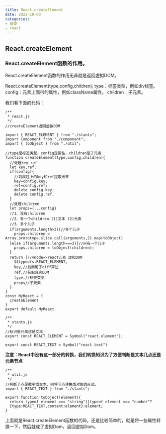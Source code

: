 ```yaml
---
title: React.createElement
date: 2022-10-03
categories: 
- 框架
- react
---
```


## React.createElement

### React.createElement函数的作用。
React.createElement函数的作用无非就是返回虚拟DOM。

React.createElement(type,config,children);
type：标签类型，例如div标签。
config：元素上面带的属性，例如className属性。
children：子元素。

我们看下面的代码：
```tsx
/**
 * react.js
 */
//createElement返回虚拟DOM

import { REACT_ELEMENT } from "./stants";
import Component from "./component";
import { toObject } from "./util";

//type是标签类型，config是属性，children是子元素
function createElement(type,config,children){
  //处理key ref
  let key,ref;
  if(config){
    //将属性上的key和ref提取出来
    key=config.key;
    ref=config.ref;
    delete config.key;
    delete config.ref; 
  }
  //处理children
  let props={...config}
  //1、没有children
  //2、有一个children (1)文本 (2)元素
  //3、多个儿子
  if(arguments.length>3){//多个儿子
    props.children = Array.prototype.slice.call(arguments,2).map(toObject)
  }else if(arguments.length===3){//只有一个儿子
    props.children = toObject(children);
  }
  return {//vnode=>react元素 虚拟DOM
    $$typeofs:REACT_ELEMENT,
    key,//后面用于diff算法
    ref,//获取真实DOM
    type,//标签类型
    props//子元素
  }
}
const MyReact = {
  createElement
}
export default MyReact
```

```tsx
/**
 * stants.js
 */
//标识是元素还是文本
export const REACT_ELEMENT = Symbol("react.element");

export const REACT_TEXT = Symbol("react.text")
```

**注意：React中没有这一部分的转换，我们转换知识为了方便判断是文本几点还是元素节点**
```tsx
/**
 * util.js
 */
//判断节点是数字或文本，则将节点转换成对象的形式。
import { REACT_TEXT } from "./stants";

export function toObject(element){
  return typeof element === "string"||typeof element === "number"?
  {type:REACT_TEXT,content:element}:element;
}
```

上面就是React.createElement函数的代码，还是比较简单的，就是将一些属性转换一下，然后就成了虚拟Dom，返回虚拟Dom。